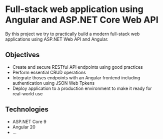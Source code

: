 # Full-stack web application using Angular and ASP.NET Core Web API

By this project we try to practically build a modern full-stack web applications using ASP.NET Web API and Angular. 

## Objectives

- Create and secure RESTful API endpoints using good practices
- Perform essential CRUD operations
- Integrate thoses endpoints with an Angular frontend including authentication using JSON Web Tpkens
- Deploy application to a production environment to make it ready for real-world use

## Technologies

- ASP.NET Core 9
- Angular 20
- ...
